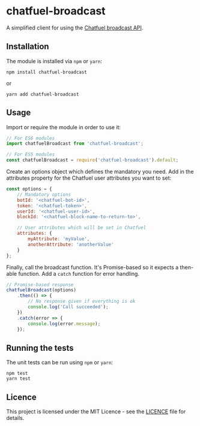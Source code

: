 # chatfuel-broadcast

A simplified client for using the [Chatfuel broadcast API](http://docs.chatfuel.com/broadcasting/broadcasting-documentation/broadcasting-api).

## Installation

The module is installed via `npm` or `yarn`:

```
npm install chatfuel-broadcast
```

or

```
yarn add chatfuel-broadcast
```

## Usage

Import or require the module in order to use it:

```javascript
// For ES6 modules
import chatfuelBroadcast from 'chatfuel-broadcast';
```

```javascript
// For ES5 modules
const chatfuelBroadcast = require('chatfuel-broadcast').default;
```

Create an options object which defines the mandatory you need. Add in the attributes property for the Chatfuel user attributes you want to set:

```javascript
const options = {
    // Mandatory options
    botId: '<chatfuel-bot-id>',
    token: '<chatfuel-token>',
    userId: '<chatfuel-user-id>',
    blockId: '<chatfuel-block-name-to-return-to>',

    // User attributes which will be set in Chatfuel
    attributes: {
        myAttribute: 'myValue',
        anotherAttribute: 'anotherValue'
    }
};
```

Finally, call the broadcast function. It's Promise-based so it expects a then-able function. Add a `catch` function for error handling.

```javascript
// Promise-based response
chatfuelBroadcast(options)
    .then(() => {
        // No response given if everything is ok
        console.log('Call succeeded');
    })
    .catch(error => {
        console.log(error.message);
    });
```

## Running the tests

The unit tests can be run using `npm` or `yarn`:

```
npm test
yarn test
```

## Licence
This project is licensed under the MIT Licence - see the [LICENCE](LICENSE) file for details.
